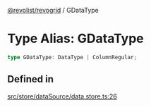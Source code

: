 [@revolist/revogrid](README.md) / GDataType

# Type Alias: GDataType

```ts
type GDataType: DataType | ColumnRegular;
```

## Defined in

[src/store/dataSource/data.store.ts:26](https://github.com/revolist/revogrid/blob/bdb9e42430f63c1d6612c6ca28338cbed0c26a6c/src/store/dataSource/data.store.ts#L26)
